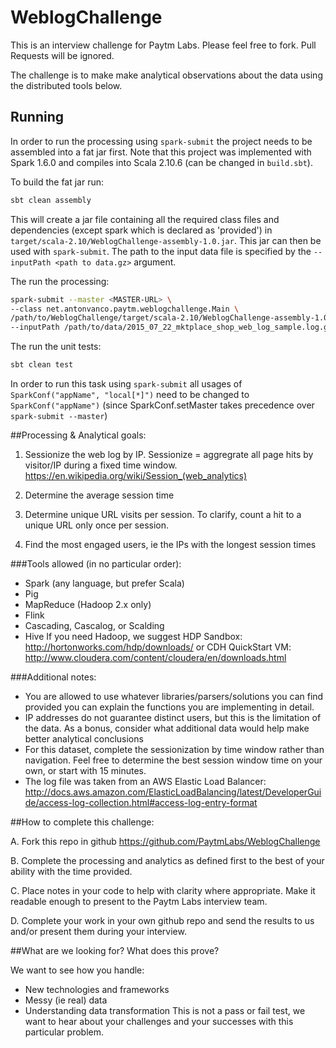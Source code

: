 # WeblogChallenge

This is an interview challenge for Paytm Labs. Please feel free to fork. Pull Requests will be ignored.

The challenge is to make make analytical observations about the data using the distributed tools below.

## Running
In order to run the processing using `spark-submit` the project needs to be assembled into a fat jar first. Note that this project was implemented with Spark 1.6.0 and compiles into Scala 2.10.6 (can be changed in `build.sbt`).

To build the fat jar run:

```bash
sbt clean assembly
```

This will create a jar file containing all the required class files and dependencies (except spark which is declared as 'provided') in `target/scala-2.10/WeblogChallenge-assembly-1.0.jar`. This jar can then be used with `spark-submit`. The path to the input data file is specified by the `--inputPath <path to data.gz>` argument.

The run the processing:

```bash
spark-submit --master <MASTER-URL> \
--class net.antonvanco.paytm.weblogchallenge.Main \
/path/to/WeblogChallenge/target/scala-2.10/WeblogChallenge-assembly-1.0.jar \
--inputPath /path/to/data/2015_07_22_mktplace_shop_web_log_sample.log.gz
```

The run the unit tests:

```bash
sbt clean test
```

In order to run this task using `spark-submit` all usages of `SparkConf("appName", "local[*]")` need to be changed to `SparkConf("appName")` (since SparkConf.setMaster takes precedence over `spark-submit --master`)

##Processing & Analytical goals:

1. Sessionize the web log by IP. Sessionize = aggregrate all page hits by visitor/IP during a fixed time window.
    https://en.wikipedia.org/wiki/Session_(web_analytics)

2. Determine the average session time

3. Determine unique URL visits per session. To clarify, count a hit to a unique URL only once per session.

4. Find the most engaged users, ie the IPs with the longest session times



###Tools allowed (in no particular order):
- Spark (any language, but prefer Scala)
- Pig
- MapReduce (Hadoop 2.x only)
- Flink
- Cascading, Cascalog, or Scalding
- Hive
If you need Hadoop, we suggest 
HDP Sandbox:
http://hortonworks.com/hdp/downloads/
or 
CDH QuickStart VM:
http://www.cloudera.com/content/cloudera/en/downloads.html


###Additional notes:
- You are allowed to use whatever libraries/parsers/solutions you can find provided you can explain the functions you are implementing in detail.
- IP addresses do not guarantee distinct users, but this is the limitation of the data. As a bonus, consider what additional data would help make better analytical conclusions
- For this dataset, complete the sessionization by time window rather than navigation. Feel free to determine the best session window time on your own, or start with 15 minutes.
- The log file was taken from an AWS Elastic Load Balancer:
http://docs.aws.amazon.com/ElasticLoadBalancing/latest/DeveloperGuide/access-log-collection.html#access-log-entry-format



##How to complete this challenge:

A. Fork this repo in github
    https://github.com/PaytmLabs/WeblogChallenge

B. Complete the processing and analytics as defined first to the best of your ability with the time provided.

C. Place notes in your code to help with clarity where appropriate. Make it readable enough to present to the Paytm Labs interview team.

D. Complete your work in your own github repo and send the results to us and/or present them during your interview.

##What are we looking for? What does this prove?

We want to see how you handle:
- New technologies and frameworks
- Messy (ie real) data
- Understanding data transformation
This is not a pass or fail test, we want to hear about your challenges and your successes with this particular problem.
